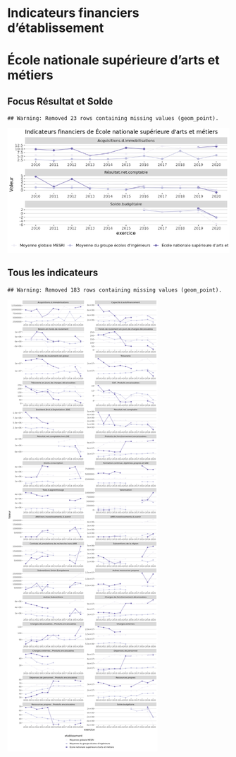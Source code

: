 Indicateurs financiers d’établissement
================

# École nationale supérieure d’arts et métiers

## Focus Résultat et Solde

    ## Warning: Removed 23 rows containing missing values (geom_point).

![](école_nationale_supérieure_d_arts_et_métiers_files/figure-gfm/etab.focus-1.png)<!-- -->

## Tous les indicateurs

    ## Warning: Removed 183 rows containing missing values (geom_point).

![](école_nationale_supérieure_d_arts_et_métiers_files/figure-gfm/etab-1.png)<!-- -->
